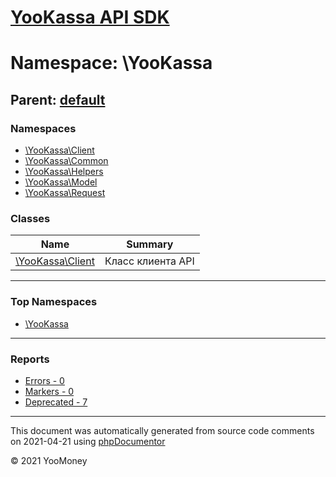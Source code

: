 # [YooKassa API SDK](../home.md)

# Namespace: \YooKassa
## Parent: [default](../namespaces/default.md)
### Namespaces
* [\YooKassa\Client](../namespaces/yookassa-client.md)
* [\YooKassa\Common](../namespaces/yookassa-common.md)
* [\YooKassa\Helpers](../namespaces/yookassa-helpers.md)
* [\YooKassa\Model](../namespaces/yookassa-model.md)
* [\YooKassa\Request](../namespaces/yookassa-request.md)
### Classes
| Name | Summary |
| ---- | ------- |
| [\YooKassa\Client](../classes/YooKassa-Client.md) | Класс клиента API |

---

### Top Namespaces

* [\YooKassa](../namespaces/yookassa.md)

---

### Reports
* [Errors - 0](../reports/errors.md)
* [Markers - 0](../reports/markers.md)
* [Deprecated - 7](../reports/deprecated.md)

---

This document was automatically generated from source code comments on 2021-04-21 using [phpDocumentor](http://www.phpdoc.org/)

&copy; 2021 YooMoney